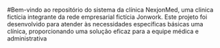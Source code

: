 #Bem-vindo ao repositório do sistema da clínica NexjonMed, uma clinica fictícia integrante da rede empresarial fictícia Jonwork. Este projeto foi desenvolvido para atender às necessidades específicas básicas uma clínica, proporcionando uma solução eficaz para a equipe médica e administrativa

